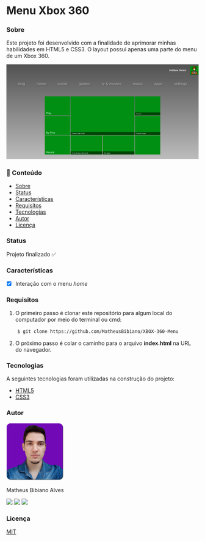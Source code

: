 # Menu Xbox 360

### Sobre

Este projeto foi desenvolvido com a finalidade de aprimorar minhas habilidades em HTML5 e CSS3. O layout possui apenas uma parte do menu de um Xbox 360.

<img src="assets/print.png"/>


### 📌 Conteúdo

* [Sobre](#sobre)
* [Status](#status)
* [Características](#características)
* [Requisitos](#requisitos)
* [Tecnologias](#tecnologias)
* [Autor](#autor)
* [Licença](#licença)


### Status

Projeto finalizado ✅


### Características

- [x] Interação com o menu *home*


### Requisitos

1. O primeiro passo é clonar este repositório para algum local do computador
por meio do terminal ou cmd:

```bash
    $ git clone https://github.com/MatheusBibiano/XBOX-360-Menu
```

2. O próximo passo é colar o caminho para o arquivo **index.html** na URL do navegador.


### Tecnologias

A seguintes tecnologias foram utilizadas na construção do projeto:

- [HTML5](https://developer.mozilla.org/docs/Web/HTML)
- [CSS3](https://developer.mozilla.org/docs/Web/CSS)


### Autor
<img src="assets/author.png" width="150" height="150">

Matheus Bibiano Alves

[<img src="https://img.shields.io/badge/linkedin-%230077B5.svg?&style=for-the-badge&logo=linkedin&logoColor=white" />](https://www.linkedin.com/in/matheus-bibiano-alves) [<img src = "https://img.shields.io/badge/facebook-%231877F2.svg?&style=for-the-badge&logo=facebook&logoColor=white">](https://www.facebook.com/matheus.bibiano1/) [<img src="https://img.shields.io/badge/twitter-%231DA1F2.svg?&style=for-the-badge&logo=twitter&logoColor=white" />](https://twitter.com/Bibiano_Alves)


### Licença

[MIT](https://choosealicense.com/licenses/mit/)
